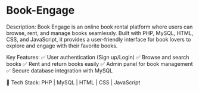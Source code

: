 # Book-Engage
Description:
Book Engage is an online book rental platform where users can browse, rent, and manage books seamlessly. Built with PHP, MySQL, HTML, CSS, and JavaScript, it provides a user-friendly interface for book lovers to explore and engage with their favorite books.

Key Features:
✅ User authentication (Sign up/Login)
✅ Browse and search books
✅ Rent and return books easily
✅ Admin panel for book management
✅ Secure database integration with MySQL

🔗 Tech Stack: PHP | MySQL | HTML | CSS | JavaScript
